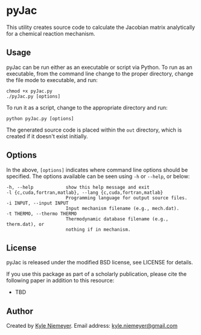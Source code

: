 pyJac
===============

This utility creates source code to calculate the Jacobian matrix analytically for a chemical reaction mechanism.

Usage
-----

pyJac can be run either as an executable or script via Python. To run as an executable, from the command line change to the proper directory, change the file mode to executable, and run:

    chmod +x pyJac.py
    ./pyJac.py [options]

To run it as a script, change to the appropriate directory and run:

    python pyJac.py [options]

The generated source code is placed within the `out` directory, which is created if it doesn't exist initially.

Options
-------

In the above, `[options]` indicates where command line options should be specified. The options available can be seen using `-h` or `--help`, or below:

    -h, --help            show this help message and exit
    -l {c,cuda,fortran,matlab}, --lang {c,cuda,fortran,matlab}
                          Programming language for output source files.
    -i INPUT, --input INPUT
                          Input mechanism filename (e.g., mech.dat).
    -t THERMO, --thermo THERMO
                          Thermodynamic database filename (e.g., therm.dat), or
                          nothing if in mechanism.

License
-------

pyJac is released under the modified BSD license, see LICENSE for details.

If you use this package as part of a scholarly publication, please cite the following paper in addition to this resource:

 * TBD

Author
------

Created by [Kyle Niemeyer](http://kyleniemeyer.com). Email address: [kyle.niemeyer@gmail.com](mailto:kyle.niemeyer@gmail.com)
